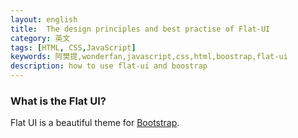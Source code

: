 ```yaml
---
layout: english
title:  The design principles and best practise of Flat-UI
category: 英文
tags: [HTML, CSS,JavaScript]
keywords: 阿樊提,wonderfan,javascript,css,html,boostrap,flat-ui
description: how to use flat-ui and boostrap
---
```



### What is the Flat UI?

Flat UI is a beautiful theme for [Bootstrap](http://getbootstrap.com).

